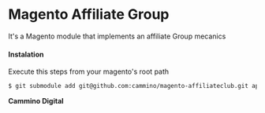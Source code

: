 # Magento Affiliate Group

It's a Magento module that implements an affiliate Group mecanics

 
#### Instalation

Execute this steps from your magento's root path

```sh
$ git submodule add git@github.com:cammino/magento-affiliateclub.git app/code/community/Cammino/Affiliateclub
```

**Cammino Digital**